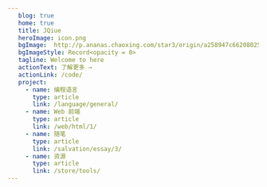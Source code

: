```yaml
---
   blog: true
   home: true
   title: JQiue
   heroImage: icon.png
   bgImage:  http://p.ananas.chaoxing.com/star3/origin/a258947c6620802526c206ca95d45694.png
   bgImageStyle: Record<opacity = 0>
   tagline: Welcome to here
   actionText: 了解更多 →
   actionLink: /code/
   project:
     - name: 编程语言
       type: article
       link: /language/general/
     - name: Web 前端
       type: article
       link: /web/html/1/
     - name: 随笔
       type: article
       link: /salvation/essay/3/
     - name: 资源
       type: article
       link: /store/tools/
---
```

